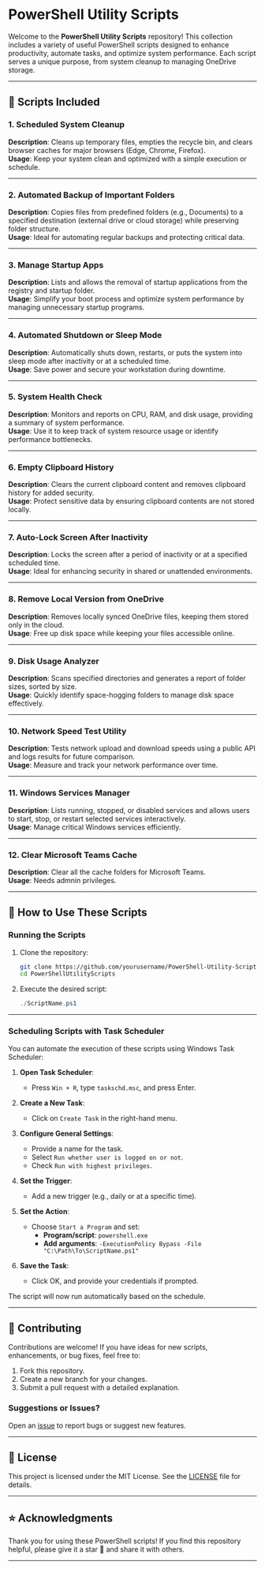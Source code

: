 # PowerShell Utility Scripts

Welcome to the **PowerShell Utility Scripts** repository! This collection includes a variety of useful PowerShell scripts designed to enhance productivity, automate tasks, and optimize system performance. Each script serves a unique purpose, from system cleanup to managing OneDrive storage.

---

## 📜 Scripts Included

### 1. **Scheduled System Cleanup**
**Description**: Cleans up temporary files, empties the recycle bin, and clears browser caches for major browsers (Edge, Chrome, Firefox).  
**Usage**: Keep your system clean and optimized with a simple execution or schedule.

---

### 2. **Automated Backup of Important Folders**
**Description**: Copies files from predefined folders (e.g., Documents) to a specified destination (external drive or cloud storage) while preserving folder structure.  
**Usage**: Ideal for automating regular backups and protecting critical data.

---

### 3. **Manage Startup Apps**
**Description**: Lists and allows the removal of startup applications from the registry and startup folder.  
**Usage**: Simplify your boot process and optimize system performance by managing unnecessary startup programs.

---

### 4. **Automated Shutdown or Sleep Mode**
**Description**: Automatically shuts down, restarts, or puts the system into sleep mode after inactivity or at a scheduled time.  
**Usage**: Save power and secure your workstation during downtime.

---

### 5. **System Health Check**
**Description**: Monitors and reports on CPU, RAM, and disk usage, providing a summary of system performance.  
**Usage**: Use it to keep track of system resource usage or identify performance bottlenecks.

---

### 6. **Empty Clipboard History**
**Description**: Clears the current clipboard content and removes clipboard history for added security.  
**Usage**: Protect sensitive data by ensuring clipboard contents are not stored locally.

---

### 7. **Auto-Lock Screen After Inactivity**
**Description**: Locks the screen after a period of inactivity or at a specified scheduled time.  
**Usage**: Ideal for enhancing security in shared or unattended environments.

---

### 8. **Remove Local Version from OneDrive**
**Description**: Removes locally synced OneDrive files, keeping them stored only in the cloud.  
**Usage**: Free up disk space while keeping your files accessible online.

---

### 9. **Disk Usage Analyzer**
**Description**: Scans specified directories and generates a report of folder sizes, sorted by size.  
**Usage**: Quickly identify space-hogging folders to manage disk space effectively.

---

### 10. **Network Speed Test Utility**
**Description**: Tests network upload and download speeds using a public API and logs results for future comparison.  
**Usage**: Measure and track your network performance over time.

---

### 11. **Windows Services Manager**
**Description**: Lists running, stopped, or disabled services and allows users to start, stop, or restart selected services interactively.  
**Usage**: Manage critical Windows services efficiently.

---

### 12. **Clear Microsoft Teams Cache**
**Description**: Clear all the cache folders for Microsoft Teams.  
**Usage**: Needs admnin privileges.

---

## 🚀 How to Use These Scripts

### Running the Scripts
1. Clone the repository:
   ```bash
   git clone https://github.com/yourusername/PowerShell-Utility-Scripts.git
   cd PowerShellUtilityScripts
   ```
2. Execute the desired script:
   ```powershell
   ./ScriptName.ps1
   ```

---

### Scheduling Scripts with Task Scheduler
You can automate the execution of these scripts using Windows Task Scheduler:

1. **Open Task Scheduler**:
   - Press `Win + R`, type `taskschd.msc`, and press Enter.

2. **Create a New Task**:
   - Click on `Create Task` in the right-hand menu.

3. **Configure General Settings**:
   - Provide a name for the task.
   - Select `Run whether user is logged on or not`.
   - Check `Run with highest privileges`.

4. **Set the Trigger**:
   - Add a new trigger (e.g., daily or at a specific time).

5. **Set the Action**:
   - Choose `Start a Program` and set:
     - **Program/script**: `powershell.exe`
     - **Add arguments**: `-ExecutionPolicy Bypass -File "C:\Path\To\ScriptName.ps1"`

6. **Save the Task**:
   - Click OK, and provide your credentials if prompted.

The script will now run automatically based on the schedule.

---

## 🤝 Contributing

Contributions are welcome! If you have ideas for new scripts, enhancements, or bug fixes, feel free to:

1. Fork this repository.
2. Create a new branch for your changes.
3. Submit a pull request with a detailed explanation.

### Suggestions or Issues?
Open an [issue](https://github.com/kasuken/PowerShell-Utility-Scripts/issues) to report bugs or suggest new features.

---

## 📝 License

This project is licensed under the MIT License. See the [LICENSE](LICENSE) file for details.

---

## ⭐ Acknowledgments

Thank you for using these PowerShell scripts! If you find this repository helpful, please give it a star 🌟 and share it with others.

---

